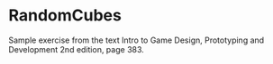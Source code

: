# RandomCubes
Sample exercise from the text Intro to Game Design, Prototyping and Development 2nd edition, page 383.
